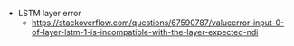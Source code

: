 - LSTM layer error
	- https://stackoverflow.com/questions/67590787/valueerror-input-0-of-layer-lstm-1-is-incompatible-with-the-layer-expected-ndi